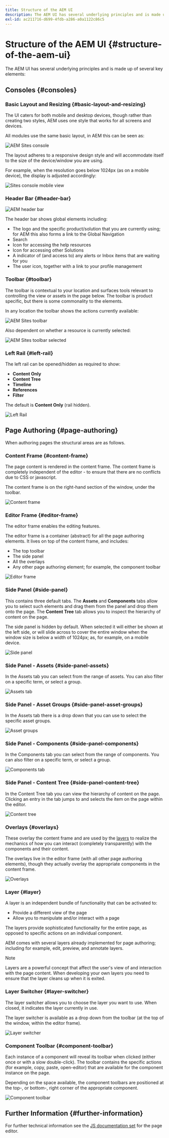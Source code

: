 ```yaml
---
title: Structure of the AEM UI
description: The AEM UI has several underlying principles and is made up of several key elements
exl-id: ac211716-d699-4fdb-a286-a0a1122c86c5
---
```

# Structure of the AEM UI {#structure-of-the-aem-ui}

The AEM UI has several underlying principles and is made up of several key elements:

## Consoles {#consoles}

### Basic Layout and Resizing {#basic-layout-and-resizing}

The UI caters for both mobile and desktop devices, though rather than creating two styles, AEM uses one style that works for all screens and devices.

All modules use the same basic layout, in AEM this can be seen as:

![AEM Sites console](assets/ui-sites-console.png)

The layout adheres to a responsive design style and will accommodate itself to the size of the device/window you are using.

For example, when the resolution goes below 1024px (as on a mobile device), the display is adjusted accordingly:

![Sites console mobile view](assets/ui-sites-mobile.png)

### Header Bar {#header-bar}

![AEM header bar](assets/ui-header-bar.png)

The header bar shows global elements including:

* The logo and the specific product/solution that you are currently using; for AEM this also forms a link to the Global Navigation
* Search
* Icon for accessing the help resources
* Icon for accessing other Solutions
* A indicator of (and access to) any alerts or Inbox items that are waiting for you
* The user icon, together with a link to your profile management

### Toolbar {#toolbar}

The toolbar is contextual to your location and surfaces tools relevant to controlling the view or assets in the page below. The toolbar is product specific, but there is some commonality to the elements.

In any location the toolbar shows the actions currently available:

![AEM Sites toolbar](assets/ui-sites-toolbar.png)

Also dependent on whether a resource is currently selected:

![AEM Sites toolbar selected](assets/ui-sites-toolbar-selected.png)

### Left Rail {#left-rail}

The left rail can be opened/hidden as required to show:

* **Content Only**
* **Content Tree**
* **Timeline**
* **References**
* **Filter**

The default is **Content Only** (rail hidden).

![Left Rail](assets/ui-left-rail.png)

## Page Authoring {#page-authoring}

When authoring pages the structural areas are as follows.

### Content Frame {#content-frame}

The page content is rendered in the content frame. The content frame is completely independent of the editor - to ensure that there are no conflicts due to CSS or javascript.

The content frame is on the right-hand section of the window, under the toolbar.

![Content frame](assets/ui-content-frame.png)

### Editor Frame {#editor-frame}

The editor frame enables the editing features.

The editor frame is a container (abstract) for all the page authoring elements. It lives on top of the content frame, and includes:

* The top toolbar
* The side panel
* All the overlays
* Any other page authoring element; for example, the component toolbar

![Editor frame](assets/ui-editor-frame.png)

### Side Panel {#side-panel}

This contains three default tabs. The **Assets** and **Components** tabs allow you to select such elements and drag them from the panel and drop them onto the page. The **Content Tree** tab allows you to inspect the hierarchy of content on the page.

The side panel is hidden by default. When selected it will either be shown at the left side, or will slide across to cover the entire window when the window size is below a width of 1024px; as, for example, on a mobile device.

![Side panel](assets/ui-side-panel.png)

### Side Panel - Assets {#side-panel-assets}

In the Assets tab you can select from the range of assets. You can also filter on a specific term, or select a group.

![Assets tab](assets/ui-side-panel-assets.png)

### Side Panel - Asset Groups {#side-panel-asset-groups}

In the Assets tab there is a drop down that you can use to select the specific asset groups.

![Asset groups](assets/ui-side-panel-asset-groups.png)

### Side Panel - Components {#side-panel-components}

In the Components tab you can select from the range of components. You can also filter on a specific term, or select a group.

![Components tab](assets/ui-side-panel-components.png)

### Side Panel - Content Tree {#side-panel-content-tree}

In the Content Tree tab you can view the hierarchy of content on the page. Clicking an entry in the tab jumps to and selects the item on the page within the editor.

![Content tree](assets/ui-side-panel-content-tree.png)

### Overlays {#overlays}

These overlay the content frame and are used by the [layers](#layer) to realize the mechanics of how you can interact (completely transparently) with the components and their content.

The overlays live in the editor frame (with all other page authoring elements), though they actually overlay the appropriate components in the content frame.

![Overlays](assets/ui-overlays.png)

### Layer {#layer}

A layer is an independent bundle of functionality that can be activated to:

* Provide a different view of the page
* Allow you to manipulate and/or interact with a page

The layers provide sophisticated functionality for the entire page, as opposed to specific actions on an individual component.

AEM comes with several layers already implemented for page authoring; including for example, edit, preview, and annotate layers.

>[!NOTE]
>
>Layers are a powerful concept that affect the user's view of and interaction with the page content. When developing your own layers you need to ensure that the layer cleans up when it is exited.

### Layer Switcher {#layer-switcher}

The layer switcher allows you to choose the layer you want to use. When closed, it indicates the layer currently in use.

The layer switcher is available as a drop down from the toolbar (at the top of the window, within the editor frame).

![Layer switcher](assets/ui-layer-switcher.png)

### Component Toolbar {#component-toolbar}

Each instance of a component will reveal its toolbar when clicked (either once or with a slow double-click). The toolbar contains the specific actions (for example, copy, paste, open-editor) that are available for the component instance on the page.

Depending on the space available, the component toolbars are positioned at the top-, or bottom-, right corner of the appropriate component.

![Component toolbar](assets/ui-component-toolbar.png)

## Further Information {#further-information}

<!--For more details about the concepts around the touch-enabled UI, continue to the article [Concepts of the AEM Touch-Enabled UI](/help/sites-developing/touch-ui-concepts.md).-->

For further technical information see the [JS documentation set](https://helpx.adobe.com/experience-manager/6-5/sites/developing/using/reference-materials/jsdoc/ui-touch/editor-core/index.html) for the page editor.
